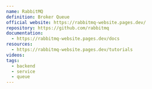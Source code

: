 ```yaml
---
name: RabbitMQ
definition: Broker Queue
official website: https://rabbitmq-website.pages.dev/
repository: https://github.com/rabbitmq
documentation:
  - https://rabbitmq-website.pages.dev/docs
resources:
  - https://rabbitmq-website.pages.dev/tutorials
videos: 
tags:
  - backend
  - service
  - queue
---
```

